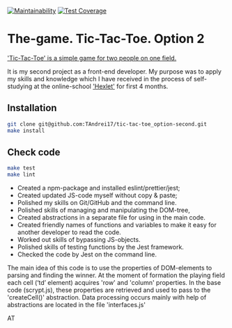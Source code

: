 [![Maintainability](https://api.codeclimate.com/v1/badges/ebc375e1de549ea1fe6d/maintainability)](https://codeclimate.com/github/TAndrei17/tic-tac-toe_option-second/maintainability) [![Test Coverage](https://api.codeclimate.com/v1/badges/ebc375e1de549ea1fe6d/test_coverage)](https://codeclimate.com/github/TAndrei17/tic-tac-toe_option-second/test_coverage)

# The-game. Tic-Tac-Toe. Option 2

['Tic-Tac-Toe' is a simple game for two people on one field.](https://tandrei17.github.io/tic-tac-toe_option-second/ "To GitHub pages")

It is my second project as a front-end developer. My purpose was to apply my skills and knowledge which I have received in the process of self-studying at the online-school ['Hexlet'](https://hexlet.io/my "Hexlet's page") for first 4 months.

## Installation

```sh
git clone git@github.com:TAndrei17/tic-tac-toe_option-second.git
make install
```

## Check code

```sh
make test
make lint
```

- Created a npm-package and installed eslint/prettier/jest;
- Created updated JS-code myself without copy & paste;
- Polished my skills on Git/GitHub and the command line.
- Polished skills of managing and manipulating the DOM-tree,
- Created abstractions in a separate file for using in the main code.
- Created friendly names of functions and variables to make it easy for another developer to read the code.
- Worked out skills of bypassing JS-objects.
- Polished skills of testing functions by the Jest framework.
- Checked the code by Jest on the command line.

The main idea of this code is to use the properties of DOM-elements to parsing and finding the winner. At the moment of formation the playing field each cell (‘td’ element) acquires 'row' and 'column' properties. In the base code (scrypt.js), these properties are retrieved and used to pass to the 'createCell()' abstraction. Data processing occurs mainly with help of abstractions are located in the file 'interfaces.js'

AT
